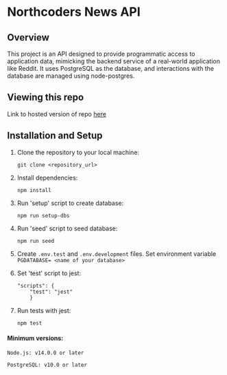 # Northcoders News API

## Overview

This project is an API designed to provide programmatic access to application data, mimicking the backend service of a real-world application like Reddit. It uses PostgreSQL as the database, and interactions with the database are managed using node-postgres.

## Viewing this repo
Link to hosted version of repo [here](https://northcoder-news.onrender.com/)


## Installation and Setup

1. Clone the repository to your local machine:
    ```
    git clone <repository_url>
    ```

2. Install dependencies:
    ```
    npm install 
    ```

3. Run 'setup' script to create database:
    ```
    npm run setup-dbs
    ```

4. Run 'seed' script to seed database:
    ```
    npm run seed
    ```

5. Create `.env.test` and `.env.development` files. 
Set environment variable `PGDATABASE= <name of your database>`

6. Set 'test' script to jest:
    ```
    "scripts": {
        "test": "jest"
        }
    ```

7. Run tests with jest:
    ```
    npm test
    ```

#### Minimum versions:

`Node.js: v14.0.0 or later`

`PostgreSQL: v10.0 or later`
